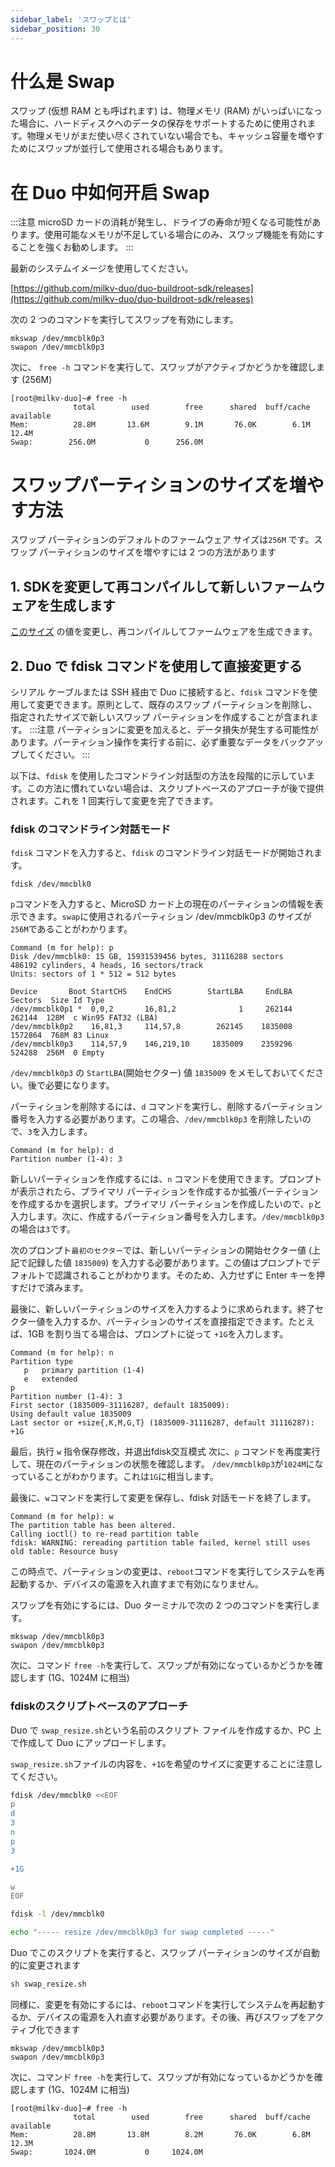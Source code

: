 ```yaml
---
sidebar_label: 'スワップとは'
sidebar_position: 30
---
```


# 什么是 Swap

スワップ (仮想 RAM とも呼ばれます) は、物理メモリ (RAM) がいっぱいになった場合に、ハードディスクへのデータの保存をサポートするために使用されます。物理メモリがまだ使い尽くされていない場合でも、キャッシュ容量を増やすためにスワップが並行して使用される場合もあります。

# 在 Duo 中如何开启 Swap

:::注意
microSD カードの消耗が発生し、ドライブの寿命が短くなる可能性があります。使用可能なメモリが不足している場合にのみ、スワップ機能を有効にすることを強くお勧めします。
:::

最新のシステムイメージを使用してください。

[https://github.com/milkv-duo/duo-buildroot-sdk/releases](https://github.com/milkv-duo/duo-buildroot-sdk/releases)

次の 2 つのコマンドを実行してスワップを有効にします。
```
mkswap /dev/mmcblk0p3
swapon /dev/mmcblk0p3
```

次に、 `free -h`  コマンドを実行して、スワップがアクティブかどうかを確認します (256M)

```
[root@milkv-duo]~# free -h
              total        used        free      shared  buff/cache   available
Mem:          28.8M       13.6M        9.1M       76.0K        6.1M       12.4M
Swap:        256.0M           0      256.0M
```

# スワップパーティションのサイズを増やす方法
スワップ パーティションのデフォルトのファームウェア サイズは`256M` です。スワップ パーティションのサイズを増やすには 2 つの方法があります

## 1. SDKを変更して再コンパイルして新しいファームウェアを生成します

 [このサイズ](https://github.com/milkv-duo/duo-buildroot-sdk/blob/develop/milkv/genimage-milkv-duo.cfg#L36) の値を変更し、再コンパイルしてファームウェアを生成できます。

## 2. Duo で fdisk コマンドを使用して直接変更する

シリアル ケーブルまたは SSH 経由で Duo に接続すると、`fdisk` コマンドを使用して変更できます。原則として、既存のスワップ パーティションを削除し、指定されたサイズで新しいスワップ パーティションを作成することが含まれます。
:::注意
パーティションに変更を加えると、データ損失が発生する可能性があります。パーティション操作を実行する前に、必ず重要なデータをバックアップしてください。
:::

以下は、`fdisk` を使用したコマンドライン対話型の方法を段階的に示しています。この方法に慣れていない場合は、スクリプトベースのアプローチが後で提供されます。これを 1 回実行して変更を完了できます。

### fdisk のコマンドライン対話モード

`fdisk`  コマンドを入力すると、`fdisk`  のコマンドライン対話モードが開始されます。
```
fdisk /dev/mmcblk0
```
`p`コマンドを入力すると、MicroSD カード上の現在のパーティションの情報を表示できます。`swap`に使用されるパーティション /dev/mmcblk0p3 のサイズが `256M`であることがわかります。
```
Command (m for help): p
Disk /dev/mmcblk0: 15 GB, 15931539456 bytes, 31116288 sectors
486192 cylinders, 4 heads, 16 sectors/track
Units: sectors of 1 * 512 = 512 bytes

Device       Boot StartCHS    EndCHS        StartLBA     EndLBA    Sectors  Size Id Type
/dev/mmcblk0p1 *  0,0,2       16,81,2              1     262144     262144  128M  c Win95 FAT32 (LBA)
/dev/mmcblk0p2    16,81,3     114,57,8        262145    1835008    1572864  768M 83 Linux
/dev/mmcblk0p3    114,57,9    146,219,10     1835009    2359296     524288  256M  0 Empty
```

 `/dev/mmcblk0p3` の `StartLBA`(開始セクター) 値 `1835009` をメモしておいてください。後で必要になります。

パーティションを削除するには、`d` コマンドを実行し、削除するパーティション番号を入力する必要があります。この場合、`/dev/mmcblk0p3` を削除したいので、`3`を入力します。

```
Command (m for help): d
Partition number (1-4): 3
```


新しいパーティションを作成するには、`n` コマンドを使用できます。プロンプトが表示されたら、プライマリ パーティションを作成するか拡張パーティションを作成するかを選択します。プライマリ パーティションを作成したいので、`p`と入力します。次に、作成するパーティション番号を入力します。`/dev/mmcblk0p3` の場合は`3`です。

次のプロンプト`最初のセクター`では、新しいパーティションの開始セクター値 (上記で記録した値 `1835009`) を入力する必要があります。この値はプロンプトでデフォルトで認識されることがわかります。そのため、入力せずに Enter キーを押すだけで済みます。

最後に、新しいパーティションのサイズを入力するように求められます。終了セクター値を入力するか、パーティションのサイズを直接指定できます。たとえば、1GB を割り当てる場合は、プロンプトに従って `+1G`を入力します。
```
Command (m for help): n
Partition type
   p   primary partition (1-4)
   e   extended
p
Partition number (1-4): 3
First sector (1835009-31116287, default 1835009): 
Using default value 1835009
Last sector or +size{,K,M,G,T} (1835009-31116287, default 31116287): +1G
```

最后，执行 `w` 指令保存修改，并退出fdisk交互模式
次に、`p` コマンドを再度実行して、現在のパーティションの状態を確認します。 `/dev/mmcblk0p3`が`1024M`になっていることがわかります。これは`1G`に相当します。

最後に、`w`コマンドを実行して変更を保存し、fdisk 対話モードを終了します。

```
Command (m for help): w
The partition table has been altered.
Calling ioctl() to re-read partition table
fdisk: WARNING: rereading partition table failed, kernel still uses old table: Resource busy
```

この時点で、パーティションの変更は、`reboot`コマンドを実行してシステムを再起動するか、デバイスの電源を入れ直すまで有効になりません。

スワップを有効にするには、Duo ターミナルで次の 2 つのコマンドを実行します。
```
mkswap /dev/mmcblk0p3
swapon /dev/mmcblk0p3
```

次に、コマンド `free -h`を実行して、スワップが有効になっているかどうかを確認します (1G、1024M に相当)

### fdiskのスクリプトベースのアプローチ

Duo で `swap_resize.sh`という名前のスクリプト ファイルを作成するか、PC 上で作成して Duo にアップロードします。

`swap_resize.sh`ファイルの内容を、`+1G`を希望のサイズに変更することに注意してください。
```bash
fdisk /dev/mmcblk0 <<EOF
p
d
3
n
p
3

+1G

w
EOF

fdisk -l /dev/mmcblk0

echo "----- resize /dev/mmcblk0p3 for swap completed -----"
```

Duo でこのスクリプトを実行すると、スワップ パーティションのサイズが自動的に変更されます
```bash
sh swap_resize.sh
```

同様に、変更を有効にするには、`reboot`コマンドを実行してシステムを再起動するか、デバイスの電源を入れ直す必要があります。その後、再びスワップをアクティブ化できます
```
mkswap /dev/mmcblk0p3
swapon /dev/mmcblk0p3
```

次に、コマンド `free -h`を実行して、スワップが有効になっているかどうかを確認します (1G、1024M に相当)

```
[root@milkv-duo]~# free -h
              total        used        free      shared  buff/cache   available
Mem:          28.8M       13.8M        8.2M       76.0K        6.8M       12.3M
Swap:       1024.0M           0     1024.0M
```